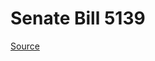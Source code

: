 # Senate Bill 5139

[Source](http://lawfilesext.leg.wa.gov/biennium/2023-24/Pdf/Bills/Senate%20Bills/5139.pdf)